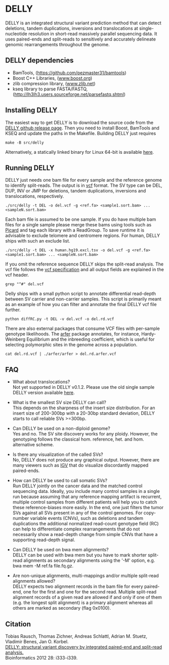 DELLY
=====

DELLY is an integrated structural variant prediction method that can detect deletions, tandem duplications, inversions and translocations
at single-nucleotide resolution in short-read massively parallel sequencing data. It uses paired-ends and split-reads to sensitively and accurately
delineate genomic rearrangements throughout the genome.


DELLY dependencies
------------------

* BamTools, (https://github.com/pezmaster31/bamtools)
* Boost C++ Libraries, (www.boost.org)
* zlib compression library, (www.zlib.net)
* kseq library to parse FASTA/FASTQ, (http://lh3lh3.users.sourceforge.net/parsefastq.shtml)

Installing DELLY
----------------

The easiest way to get DELLY is to download the source code from the [DELLY github release page](https://github.com/tobiasrausch/delly/releases/).
Then you need to install Boost, BamTools and KSEQ and update the paths in the Makefile.
Building DELLY just requires

`make -B src/delly`

Alternatively, a statically linked binary for Linux 64-bit is available [here](https://github.com/tobiasrausch/delly/releases/).


Running DELLY
-------------

DELLY just needs one bam file for every sample and the reference genome to identify split-reads. The output is in [vcf](http://vcftools.sourceforge.net/) format.
The SV type can be DEL, DUP, INV or JMP for deletions, tandem duplications, inversions and translocations, respectively.

`./src/delly -t DEL -o del.vcf -g <ref.fa> <sample1.sort.bam> ... <sampleN.sort.bam>`

Each bam file is assumed to be one sample. If you do have multiple bam files for a single sample please merge these bams using tools such as [Picard](http://picard.sourceforge.net/) and tag each library with a ReadGroup. To save runtime it is advisable to exclude telomere and centromere regions. For human, DELLY ships with such an exclude list.

`./src/delly -t DEL -x human.hg19.excl.tsv -o del.vcf -g <ref.fa> <sample1.sort.bam> ... <sampleN.sort.bam>`

If you omit the reference sequence DELLY skips the split-read analysis. The vcf file follows the [vcf specification](http://vcftools.sourceforge.net/specs.html) and all output fields are explained in the vcf header.

`grep "^#" del.vcf`

Delly ships with a small python script to annotate differential read-depth between SV carrier and non-carrier samples. This script is primarily meant as an example of how you can filter and annotate the final DELLY vcf file further. 

`python diffRC.py -t DEL -v del.vcf -o del.rd.vcf`

There are also external packages that consume VCF files with per-sample genotype likelihoods. The [arfer](https://github.com/ekg/arfer) package annotates, for instance, Hardy-Weinberg Equilibrium and the inbreeding coefficient, which is useful for selecting polymorphic sites in the genome across a population.

`cat del.rd.vcf | ./arfer/arfer > del.rd.arfer.vcf`


FAQ
---
* What about translocations?  
Not yet supported in DELLY v0.1.2. Please use the old single sample DELLY version available [here](http://www.embl.de/~rausch/delly.html).

* What is the smallest SV size DELLY can call?  
This depends on the sharpness of the insert size distribution. For an insert size of 200-300bp with a 20-30bp standard deviation, DELLY starts to call reliable SVs >=300bp.

* Can DELLY be used on a non-diploid genome?  
Yes and no. The SV site discovery works for any ploidy. However, the genotyping follows the classical hom. reference, het. and hom. alternative scheme.

* Is there any visualization of the called SVs?  
No, DELLY does not produce any graphical output. However, there are many viewers such as [IGV](http://www.broadinstitute.org/igv/) that do visualize discordantly mapped paired-ends.

* How can DELLY be used to call somatic SVs?  
Run DELLY jointly on the cancer data and the matched control sequencing data. Ideally, you include many control samples in a single run because assuming that any reference mapping artifact is recurrent, multiple control samples from different patients will help you to catch these reference-biases more easily. In the end, one just filters the tumor SVs against all SVs present in any of the control genomes. For copy-number variable events (CNVs), such as deletions and tandem duplications the additional normalized read-count genotype field (RC) can help to differentiate complex rearrangements that do not necessarily show a read-depth change from simple CNVs that have a supporting read-depth signal.

* Can DELLY be used on bwa mem alignments?  
DELLY can be used with bwa mem but you have to mark shorter split-read alignments as secondary alignments using the '-M' option, e.g. bwa mem -M ref.fa file.fq.gz.

* Are non-unique alignments, multi-mappings and/or multiple split-read alignments allowed?  
DELLY expects two alignment records in the bam file for every paired-end, one for the first and one for the second read. Multiple split-read alignment records of a given read are allowed if and only if one of them (e.g. the longest split alignment) is a primary alignment whereas all others are marked as secondary (flag 0x0100).


Citation
--------

Tobias Rausch, Thomas Zichner, Andreas Schlattl, Adrian M. Stuetz, Vladimir Benes, Jan O. Korbel.  
[DELLY: structural variant discovery by integrated paired-end and split-read analysis.](http://bioinformatics.oxfordjournals.org/content/28/18/i333.abstract)  
Bioinformatics 2012 28: i333-i339.
